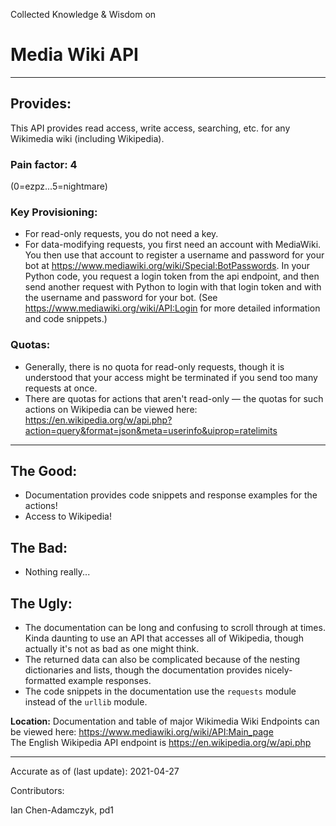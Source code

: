 Collected Knowledge & Wisdom on
# Media Wiki API
---
## Provides:
This API provides read access, write access, searching, etc. for any Wikimedia wiki (including Wikipedia).


### Pain factor: 4
(0=ezpz...5=nightmare)

### Key Provisioning:     
- For read-only requests, you do not need a key.
- For data-modifying requests, you first need an account with MediaWiki. You then use that account to register a username and password for your bot at https://www.mediawiki.org/wiki/Special:BotPasswords. In your Python code, you request a login token from the api endpoint, and then send another request with Python to login with that login token and with the username and password for your bot. (See https://www.mediawiki.org/wiki/API:Login for more detailed information and code snippets.)

### Quotas:
- Generally, there is no quota for read-only requests, though it is understood that your access might be terminated if you send too many requests at once.
- There are quotas for actions that aren't read-only — the quotas for such actions on Wikipedia can be viewed here: https://en.wikipedia.org/w/api.php?action=query&format=json&meta=userinfo&uiprop=ratelimits

---

## The Good:
- Documentation provides code snippets and response examples for the actions!
- Access to Wikipedia!
## The Bad:
- Nothing really...
## The Ugly:
- The documentation can be long and confusing to scroll through at times. Kinda daunting to use an API that accesses all of Wikipedia, though actually it's not as bad as one might think.
- The returned data can also be complicated because of the nesting dictionaries and lists, though the documentation provides nicely-formatted example responses.
- The code snippets in the documentation use the `requests` module instead of the `urllib` module.


**Location:** Documentation and table of major Wikimedia Wiki Endpoints can be viewed here: https://www.mediawiki.org/wiki/API:Main_page  
The English Wikipedia API endpoint is https://en.wikipedia.org/w/api.php

---

Accurate as of (last update):    2021-04-27

Contributors:

Ian Chen-Adamczyk, pd1  